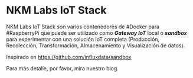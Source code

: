 # NKM Labs IoT Stack

NKM Labs IoT Stack son varios contenedores de #Docker para #RaspberryPi que puede ser utilizado como _**Gateway IoT**_ local o _**sandbox**_ para experimentar con una solución IoT completa (Producción, Recolección, Transformación, Almacenamiento y Visualización de datos).

Inspirado en https://github.com/influxdata/sandbox

Para más detalle, por favor, mira nuestro blog.
